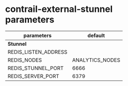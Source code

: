 # contrail-external-stunnel parameters

| parameters            | default                                        |
| --------------------- | ---------------------------------------------- |
| **Stunnel**           |                                                |
| REDIS_LISTEN_ADDRESS  |                                                |
| REDIS_NODES           | ANALYTICS_NODES                                |
| REDIS_STUNNEL_PORT    | 6666                                           |
| REDIS_SERVER_PORT     | 6379                                           |
